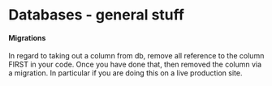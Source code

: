 # Databases - general stuff

#### Migrations

In regard to taking out a column from db, remove all reference to the column FIRST in your code. Once you have done that, then removed the column via a migration. In particular if you are doing this on a live production site.
